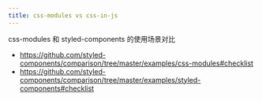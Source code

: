 ```yaml
---
title: css-modules vs css-in-js
---
```



css-modules 和 styled-components 的使用场景对比

- https://github.com/styled-components/comparison/tree/master/examples/css-modules#checklist
- https://github.com/styled-components/comparison/tree/master/examples/styled-components#checklist
